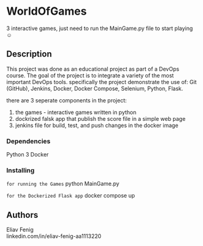 # WorldOfGames

3 interactive games, just need to run the MainGame.py file to start playing ☺

## Description

This project was done as an educational project as part of a DevOps course.
The goal of the project is to integrate a variety of the most important DevOps tools.
specifically the project demonstrate the use of: Git (GitHub), Jenkins, Docker, Docker Compose, Selenium, Python, Flask.

there are 3 seperate components in the project:
1. the games - interactive games written in python
2. dockrized falsk app that publish the score file in a simple web page
3. jenkins file for build, test, and push changes in the docker image

### Dependencies

Python 3
Docker

### Installing
` for running the Games `
python MainGame.py

`for the Dockerized Flask app`
docker compose up

## Authors

Eliav Fenig  
linkedin.com/in/eliav-fenig-aa1113220
